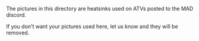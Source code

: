 The pictures in this directory are heatsinks used on ATVs posted to the MAD discord.

If you don't want your pictures used here, let us know and they will be removed.
